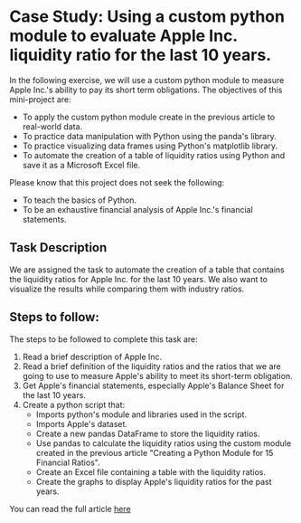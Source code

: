 # Case Study: Using a custom python module to evaluate Apple Inc. liquidity ratio for the last 10 years.

In the following exercise, we will use a custom python module to measure Apple Inc.'s ability to pay its short term obligations. The objectives of this mini-project are:

- To apply the custom python module create in the previous article to real-world data.
- To practice data manipulation with Python using the panda's library.
- To practice visualizing data frames using Python's matplotlib library.
- To automate the creation of a table of liquidity ratios using Python and save it as a Microsoft Excel file.

Please know that this project does not seek the following:

- To teach the basics of Python.
- To be an exhaustive financial analysis of Apple Inc.'s financial statements.

## Task Description

We are assigned the task to automate the creation of a table that contains the liquidity ratios for Apple Inc. for the last 10 years. We also want to visualize the results while comparing them with industry ratios.

## Steps to follow:

The steps to be followed to complete this task are:

1. Read a brief description of Apple Inc.
2. Read a brief definition of the liquidity ratios and the ratios that we are going to use to measure Apple's ability to meet its short-term obligation.
3. Get Apple's financial statements, especially Apple's Balance Sheet for the last 10 years. 
4. Create a python script that:
    - Imports python's module and libraries used in the script.
    - Imports Apple's dataset.
    - Create a new pandas DataFrame to store the liquidity ratios.
    - Use pandas to calculate the liquidity ratios using the custom module created in the previous article "Creating a Python Module for 15 Financial Ratios".
    - Create an Excel file containing a table with the liquidity ratios.
    - Create the graphs to display Apple's liquidity ratios for the past years.

You can read the full article [here](http://notaprogrammer.com) 
